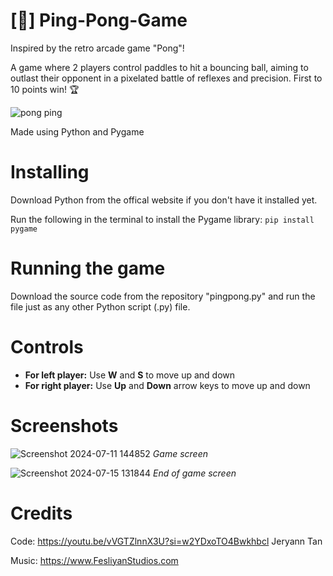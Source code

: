 # [🏓] Ping-Pong-Game
Inspired by the retro arcade game "Pong"!

A game where 2 players control paddles to hit a bouncing ball, aiming to outlast their opponent in a pixelated battle of reflexes and precision. First to 10 points win! 🏆

![pong ping](https://github.com/JAW-05/Ping-Pong-Game/assets/174991311/7634e382-381f-4db9-93ec-69e6d2de1a4b)


Made using Python and Pygame 
# Installing
Download Python from the offical website if you don't have it installed yet.

Run the following in the terminal to install the Pygame library: `pip install pygame`

# Running the game
Download the source code from the repository "pingpong.py" and run the file just as any other Python script (.py) file.

# Controls 
* **For left player:** Use **W** and **S** to move up and down
* **For right player:** Use **Up** and **Down** arrow keys to move up and down

# Screenshots

![Screenshot 2024-07-11 144852](https://github.com/user-attachments/assets/9003bc5c-be28-421b-973d-c49a84825b18)
*Game screen*

![Screenshot 2024-07-15 131844](https://github.com/user-attachments/assets/47bf9543-22dc-4716-a2cb-b5bee05e0de3)
*End of game screen*

# Credits 
Code: 
https://youtu.be/vVGTZlnnX3U?si=w2YDxoTO4Bwkhbcl
Jeryann Tan

Music:
https://www.FesliyanStudios.com


